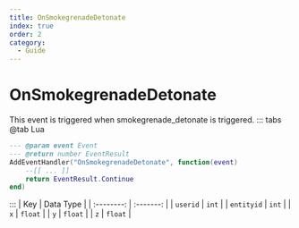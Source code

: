 ```yaml
---
title: OnSmokegrenadeDetonate
index: true
order: 2
category:
  - Guide
---
```


# OnSmokegrenadeDetonate
This event is triggered when smokegrenade_detonate is triggered.
::: tabs
@tab Lua
```lua
--- @param event Event
--- @return number EventResult
AddEventHandler("OnSmokegrenadeDetonate", function(event)
    --[[ ... ]]
    return EventResult.Continue
end)
```

:::
|     Key    | Data Type |
| :--------: | :-------: |
|  `userid`  |   `int`   |
| `entityid` |   `int`   |
|     `x`    |  `float`  |
|     `y`    |  `float`  |
|     `z`    |  `float`  |